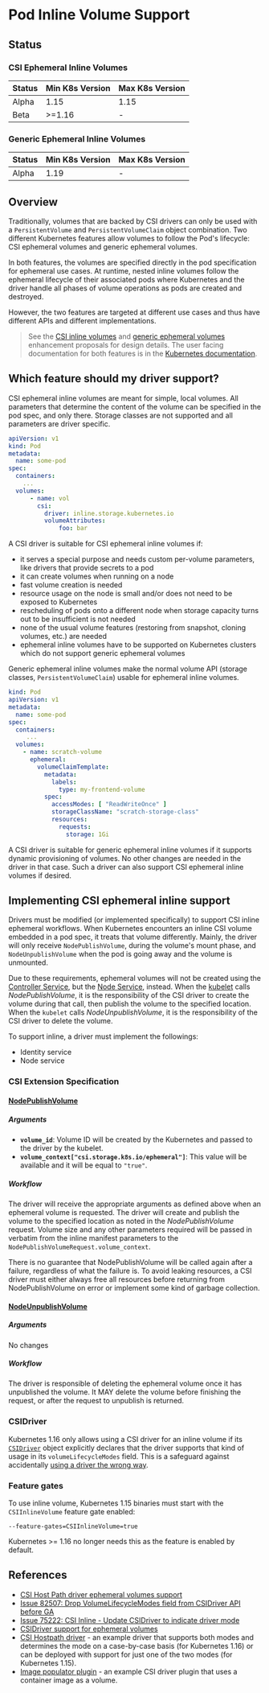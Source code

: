 # Pod Inline Volume Support

## Status

### CSI Ephemeral Inline Volumes

Status | Min K8s Version | Max K8s Version
--|--|--
Alpha | 1.15 | 1.15
Beta | >=1.16 | -

### Generic Ephemeral Inline Volumes

Status | Min K8s Version | Max K8s Version
--|--|--
Alpha | 1.19 | -

## Overview
Traditionally, volumes that are backed by CSI drivers can only be used
with a `PersistentVolume` and `PersistentVolumeClaim` object
combination. Two different Kubernetes features allow volumes to follow
the Pod's lifecycle: CSI ephemeral volumes and generic ephemeral
volumes.

In both features, the volumes are specified directly in the pod
specification for ephemeral use cases.  At runtime, nested inline
volumes follow the ephemeral lifecycle of their associated pods where
Kubernetes and the driver handle all phases of volume operations as
pods are created and destroyed.

However, the two features are targeted at different use cases and thus
have different APIs and different implementations.

> See the [CSI inline
> volumes](https://github.com/kubernetes/enhancements/blob/master/keps/sig-storage/20190122-csi-inline-volumes.md)
> and [generic ephemeral
> volumes](https://github.com/kubernetes/enhancements/tree/master/keps/sig-storage/1698-generic-ephemeral-volumes)
> enhancement proposals for design details. The user facing
> documentation for both features is in the [Kubernetes
> documentation](https://kubernetes.io/docs/concepts/storage/ephemeral-volumes/).


## Which feature should my driver support?

CSI ephemeral inline volumes are meant for simple, local volumes. All
parameters that determine the content of the volume can be specified
in the pod spec, and only there. Storage classes are not supported and
all parameters are driver specific.

```yaml
apiVersion: v1
kind: Pod
metadata:
  name: some-pod
spec:
  containers:
    ...
  volumes:
      - name: vol
        csi:
          driver: inline.storage.kubernetes.io
          volumeAttributes:
              foo: bar
```

A CSI driver is suitable for CSI ephemeral inline volumes if:
- it serves a special purpose and needs custom per-volume parameters,
  like drivers that provide secrets to a pod
- it can create volumes when running on a node
- fast volume creation is needed
- resource usage on the node is small and/or does not need to be exposed
  to Kubernetes
- rescheduling of pods onto a different node when storage capacity
  turns out to be insufficient is not needed
- none of the usual volume features (restoring from snapshot,
  cloning volumes, etc.) are needed
- ephemeral inline volumes have to be supported on Kubernetes clusters
  which do not support generic ephemeral volumes

Generic ephemeral inline volumes make the normal volume API (storage
classes, `PersistentVolumeClaim`) usable for ephemeral inline
volumes.

```yaml
kind: Pod
apiVersion: v1
metadata:
  name: some-pod
spec:
  containers:
     ...
  volumes:
    - name: scratch-volume
      ephemeral:
        volumeClaimTemplate:
          metadata:
            labels:
              type: my-frontend-volume
          spec:
            accessModes: [ "ReadWriteOnce" ]
            storageClassName: "scratch-storage-class"
            resources:
              requests:
                storage: 1Gi
```

A CSI driver is suitable for generic ephemeral inline volumes if it
supports dynamic provisioning of volumes. No other changes are needed
in the driver in that case. Such a driver can also support CSI
ephemeral inline volumes if desired.

## Implementing CSI ephemeral inline support

Drivers must be modified (or implemented specifically) to support CSI inline
ephemeral workflows. When Kubernetes encounters an inline CSI volume embedded
in a pod spec, it treats that volume differently. Mainly, the driver will only
receive `NodePublishVolume`, during the volume's mount phase, and `NodeUnpublishVolume` when
the pod is going away and the volume is unmounted.

Due to these requirements, ephemeral volumes will not be created using the [Controller
Service](https://github.com/container-storage-interface/spec/blob/master/spec.md#controller-service-rpc),
but the [Node
Service](https://github.com/container-storage-interface/spec/blob/master/spec.md#node-service-rpc),
instead. When the
[kubelet](https://github.com/kubernetes/kubernetes/blob/70132b0f130acc0bed193d9ba59dd186f0e634cf/pkg/volume/csi/csi_mounter.go#L329)
calls _NodePublishVolume_, it is the responsibility of the CSI driver to create the
volume during that call, then publish the volume to the specified location. When
the `kubelet` calls _NodeUnpublishVolume_, it is the responsibility of the CSI
driver to delete the volume.

To support inline, a driver must implement the followings:

- Identity service
- Node service

### CSI Extension Specification

#### [NodePublishVolume](https://github.com/container-storage-interface/spec/blob/master/spec.md#nodepublishvolume)

##### Arguments

* **`volume_id`**: Volume ID will be created by the Kubernetes and passed to the
  driver by the kubelet.
* **`volume_context["csi.storage.k8s.io/ephemeral"]`**: This value will be
  available and it will be equal to `"true"`.

##### Workflow

The driver will receive the appropriate arguments as defined above when an
ephemeral volume is requested. The driver will create and publish the volume
to the specified location as noted in the _NodePublishVolume_ request. Volume
size and any other parameters required will be passed in verbatim from the
inline manifest parameters to the `NodePublishVolumeRequest.volume_context`.

There is no guarantee that NodePublishVolume will be called again after a
failure, regardless of what the failure is. To avoid leaking resources, a CSI
driver must either always free all resources before returning from
NodePublishVolume on error or implement some kind of garbage collection.

#### [NodeUnpublishVolume](https://github.com/container-storage-interface/spec/blob/master/spec.md#nodeunpublishvolume)

##### Arguments

No changes

##### Workflow

The driver is responsible of deleting the ephemeral volume once it has
unpublished the volume. It MAY delete the volume before finishing the request,
or after the request to unpublish is returned.

### CSIDriver

Kubernetes 1.16 only allows using a CSI driver for an inline volume if
its [`CSIDriver`](csi-driver-object.md) object explicitly declares
that the driver supports that kind of usage in its
`volumeLifecycleModes` field. This is a safeguard against accidentally
[using a driver the wrong way](https://github.com/kubernetes/enhancements/blob/master/keps/sig-storage/20190122-csi-inline-volumes.md#support-for-inline-csi-volumes).

### Feature gates

To use inline volume, Kubernetes 1.15 binaries must start with the `CSIInlineVolume` feature gate enabled:
```
--feature-gates=CSIInlineVolume=true
```

Kubernetes >= 1.16 no longer needs this as the feature is enabled by default.

## References

- [CSI Host Path
  driver ephemeral volumes support](https://github.com/kubernetes-csi/csi-driver-host-path/blob/9fdddc2061b9013286e01189b2bf3268276af99b/pkg/hostpath/nodeserver.go#L63-L82)
- [Issue 82507: Drop VolumeLifecycleModes field from CSIDriver API before
  GA](https://github.com/kubernetes/kubernetes/issues/82507)
- [Issue 75222: CSI Inline - Update CSIDriver to indicate driver
  mode](https://github.com/kubernetes/kubernetes/issues/75222)
- [CSIDriver support for ephemeral volumes](https://kubernetes.io/docs/reference/generated/kubernetes-api/v1.19/#csidriver-v1-storage-k8s-io)
- [CSI Hostpath driver](https://github.com/kubernetes-csi/csi-driver-host-path) - an example driver that supports both modes and determines the mode on a case-by-case basis (for Kubernetes 1.16) or can be deployed with support for just one of the two modes (for Kubernetes 1.15).
- [Image populator plugin](https://github.com/kubernetes-csi/csi-driver-image-populator) - an example CSI driver plugin that uses a container image as a volume.
